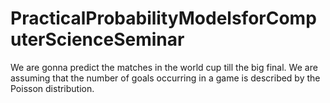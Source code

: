 # PracticalProbabilityModelsforComputerScienceSeminar
We are gonna predict the matches in the world cup till the big final. We are assuming that the number of goals occurring in a game is described by the Poisson distribution. 
